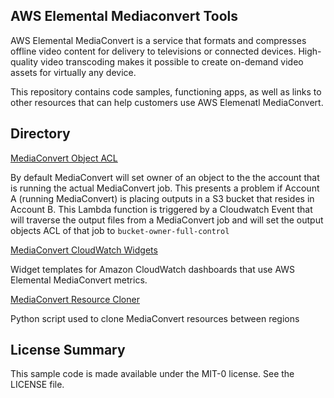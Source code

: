 ## AWS Elemental Mediaconvert Tools

AWS Elemental MediaConvert is a service that formats and compresses offline video content for delivery to televisions or connected devices. High-quality video transcoding makes it possible to create on-demand video assets for virtually any device.

This repository contains code samples, functioning apps, as well as links to other resources that can help customers use AWS Elemenatl MediaConvert. 

## Directory

[MediaConvert Object ACL](https://github.com/aws-samples/aws-elemental-mediaconvert-tools/tree/master/cloudwatch_acl "MediaConvert Object ACL")

By default MediaConvert will set owner of an object to the the account that is running the actual MediaConvert job. This presents a problem if Account A (running MediaConvert) is placing outputs in a S3 bucket that resides in Account B. This Lambda function is triggered by a Cloudwatch Event that will traverse the output files from a MediaConvert job and will set the output objects ACL of that job to  `bucket-owner-full-control`


[MediaConvert CloudWatch Widgets](https://github.com/aws-samples/aws-elemental-mediaconvert-tools/tree/master/cloudwatch_metrics "MediaConvert CloudWatch Widget")

Widget templates for Amazon CloudWatch dashboards that use AWS Elemental MediaConvert metrics.  

[MediaConvert Resource Cloner](https://github.com/aws-samples/aws-elemental-mediaconvert-tools/tree/master/clone_mediaconvert_resources "MediaConvert Resource Cloner ACL")

Python script used to clone MediaConvert resources between regions 

## License Summary

This sample code is made available under the MIT-0 license. See the LICENSE file.
